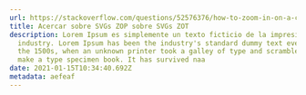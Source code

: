 ```yaml
---
url: https://stackoverflow.com/questions/52576376/how-to-zoom-in-on-a-complex-svg-structure
title: Acercar sobre SVGs ZOP sobre SVGs ZOT
description: Lorem Ipsum es simplemente un texto ficticio de la impresión y tipografía
  industry. Lorem Ipsum has been the industry's standard dummy text ever since
  the 1500s, when an unknown printer took a galley of type and scrambled it to
  make a type specimen book. It has survived naa
date: 2021-01-15T10:34:40.692Z
metadata: aefeaf
---
```

